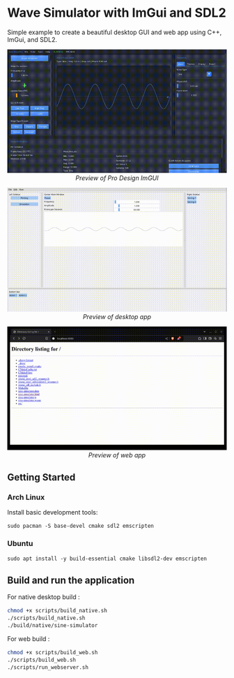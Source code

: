# Wave Simulator with ImGui and SDL2

Simple example to create a beautiful desktop GUI and web app using C++, ImGui, and SDL2.

<div align="center">
    <img src="docs/pro_design.gif" width="800" alt="Pro Design ImGui">
    <br>
    <em>Preview of Pro Design ImGUI</em>
</div>

<p align="center">
  <img src="docs/desktop.gif" width="800" alt="Desktop app preview">
  <br>
  <em>Preview of desktop app</em>
</p>

<p align="center">
  <img src="docs/webapp.gif" width="800" alt="Web app preview on a browser">
  <br>
  <em>Preview of web app</em>
</p>

## Getting Started

### Arch Linux

Install basic development tools:
```
sudo pacman -S base-devel cmake sdl2 emscripten
```

### Ubuntu

```
sudo apt install -y build-essential cmake libsdl2-dev emscripten
```

## Build and run the application

For native desktop build :

```bash
chmod +x scripts/build_native.sh
./scripts/build_native.sh
./build/native/sine-simulator
```

For web build :

```bash
chmod +x scripts/build_web.sh
./scripts/build_web.sh
./scripts/run_webserver.sh
```
